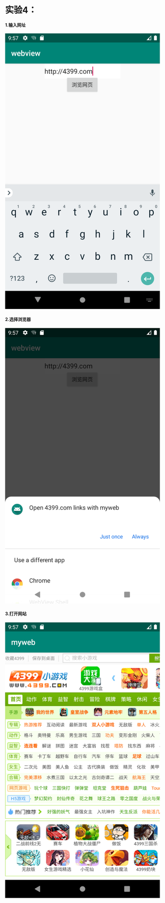 # 实验4：

#### 1.输入网址

![](../image/4-1.png)



#### 2.选择浏览器

![](../image/4-2.png)

#### 3.打开网站

![](../image/4-3.png)



